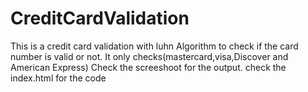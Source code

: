 # CreditCardValidation
This is a credit card validation with luhn Algorithm to check if the card number is valid or not. 
It only checks(mastercard,visa,Discover and American Express)
Check the screeshoot for the output.
check the index.html for the code
